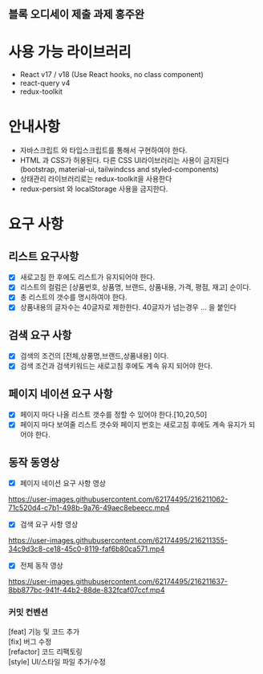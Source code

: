 ## 블록 오디세이 제출 과제 홍주완
# 사용 가능 라이브러리
- React v17 / v18 (Use React hooks, no class component)
- react-query v4
- redux-toolkit 

# 안내사항
- 자바스크립트 와 타입스크립트를 통해서 구현하여야 한다.
- HTML 과 CSS가 허용된다. 다른 CSS UI라이브러리는 사용이 금지된다(bootstrap, material-ui, tailwindcss and styled-components)
- 상태관리 라이브러리로는 redux-toolkit을 사용한다
- redux-persist 와 localStorage 사용을 금지한다.

# 요구 사항
## 리스트 요구사항
- [x] 새로고침 한 후에도 리스트가 유지되어야 한다.
- [x] 리스트의 컬럼은 [상품번호, 상품명, 브랜드, 상품내용, 가격, 평점, 재고] 순이다.
- [x] 총 리스트의 갯수를 명시하여야 한다.
- [x] 상품내용의 글자수는 40글자로 제한한다. 40글자가 넘는경우 ... 을 붙인다

## 검색 요구 사항
- [x] 검색의 조건의 [전체,상풍명,브랜드,상품내용] 이다.
- [x] 검색 조건과 검색키워드는 새로고침 후에도 계속 유지 되어야 한다.

## 페이지 네이션 요구 사항
- [x] 페이지 마다 나올 리스트 갯수를 정할 수 있어야 한다.[10,20,50]
- [x] 페이지 마다 보여줄 리스트 갯수와 페이지 번호는 새로고침 후에도 계속 유지가 되어야 한다.

## 동작 동영상

- [x] 페이지 네이션 요구 사항 영상


https://user-images.githubusercontent.com/62174495/216211062-71c520d4-c7b1-498b-9a76-49aec8ebeecc.mp4

- [x] 검색 요구 사항 영상


https://user-images.githubusercontent.com/62174495/216211355-34c9d3c8-ce18-45c0-8119-faf6b80ca571.mp4

- [x] 전체 동작 영상


https://user-images.githubusercontent.com/62174495/216211637-8bb877bc-941f-44b2-88de-832fcaf07ccf.mp4

### 커밋 컨벤션

[feat] 기능 및 코드 추가<br/>
[fix] 버그 수정<br/>
[refactor] 코드 리팩토링<br/>
[style] UI/스타일 파일 추가/수정<br/>
